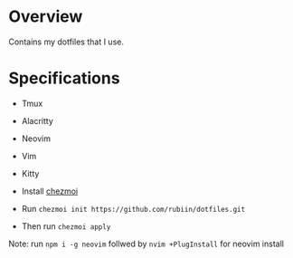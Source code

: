 # Overview

Contains my dotfiles that I use.

# Specifications
* Tmux
* Alacritty
* Neovim
* Vim
* Kitty

* Install [chezmoi](https://www.chezmoi.io/docs/install/)
* Run `chezmoi init https://github.com/rubiin/dotfiles.git`
* Then run `chezmoi apply`

Note: run `npm i -g neovim` follwed by `nvim +PlugInstall` for neovim install
